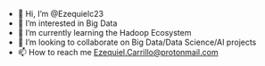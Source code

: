 - 👋 Hi, I’m @Ezequielc23
- 👀 I’m interested in Big Data
- 🌱 I’m currently learning the Hadoop Ecosystem
- 💞️ I’m looking to collaborate on Big Data/Data Science/AI projects
- 📫 How to reach me Ezequiel.Carrillo@protonmail.com

<!---
Ezequielc23/Ezequielc23 is a ✨ special ✨ repository because its `README.md` (this file) appears on your GitHub profile.
You can click the Preview link to take a look at your changes.
--->
